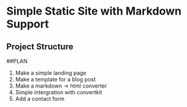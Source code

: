 # Simple Static Site with Markdown Support

## Project Structure

##PLAN
1. Make a simple landing page
2. Make a template for a blog post
3. Make a markdown -> html converter
4. Simple intergration with convertkit
5. Add a contact form